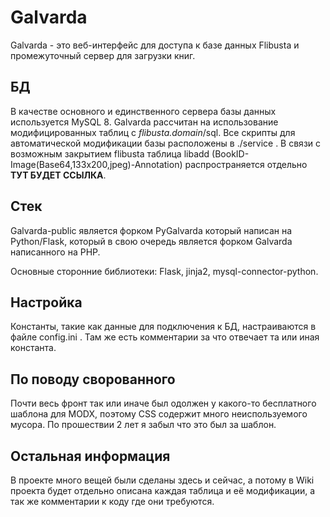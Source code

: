 # Galvarda
Galvarda - это веб-интерфейс для доступа к базе данных Flibusta и промежуточный сервер для загрузки книг.

## БД
В качестве основного и единственного сервера базы данных используется MySQL 8. Galvarda рассчитан на использование модифицированных таблиц с *flibusta.domain*/sql. Все скрипты для автоматической модификации базы расположены в ./service . В связи с возможным закрытием flibusta таблица libadd (BookID-Image(Base64,133x200,jpeg)-Annotation) распространяется отдельно **ТУТ БУДЕТ ССЫЛКА**.

## Стек
Galvarda-public является форком PyGalvarda который написан на Python/Flask, который в свою очередь является форком Galvarda написанного на PHP.

Основные сторонние библиотеки: Flask, jinja2, mysql-connector-python.

## Настройка
Константы, такие как данные для подключения к БД, настраиваются в файле config.ini . Там же есть комментарии за что отвечает та или иная константа.

## По поводу сворованного
Почти весь фронт так или иначе был одолжен у какого-то бесплатного шаблона для MODX, поэтому CSS содержит много неиспользуемого мусора. По прошествии 2 лет я забыл что это был за шаблон.

## Остальная информация
В проекте много вещей были сделаны здесь и сейчас, а потому в Wiki проекта будет отдельно описана каждая таблица и её модификации, а так же комментарии к коду где они требуются. 
